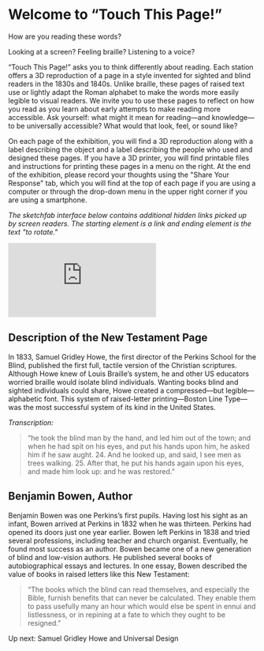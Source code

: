 # Welcome to “Touch This Page!”

How are you reading these words?

Looking at a screen? Feeling braille? Listening to a voice?

“Touch This Page!” asks you to think differently about reading. Each station offers a 3D reproduction of a page in a style invented for sighted and blind readers in the 1830s and 1840s. Unlike braille, these pages of raised text use or lightly adapt the Roman alphabet to make the words more easily legible to visual readers. We invite you to use these pages to reflect on how you read as you learn about early attempts to make reading more accessible. Ask yourself: what might it mean for reading—and knowledge—to be universally accessible? What would that look, feel, or sound like?

On each page of the exhibition, you will find a 3D reproduction along with a label describing the object and a label describing the people who used and designed these pages. If you have a 3D printer, you will find printable files and instructions for printing these pages in a menu on the right. At the end of the exhibition, please record your thoughts using the "Share Your Response" tab, which you will find at the top of each page if you are using a computer or through the drop-down menu in the upper right corner if you are using a smartphone.

*The sketchfab interface below contains additional hidden links picked up by screen readers. The starting element is a link and ending element is the text "to rotate."*

<div class="sketchfab-embed-wrapper"> <iframe title="New Testament" frameborder="0" allowfullscreen mozallowfullscreen="true" webkitallowfullscreen="true" allow="autoplay; fullscreen; xr-spatial-tracking" xr-spatial-tracking execution-while-out-of-viewport execution-while-not-rendered web-share src="https://sketchfab.com/models/bd60f45d269a41028e9069db8d5b03de/embed?camera=0"> </iframe> </div>


## Description of the New Testament Page

In 1833, Samuel Gridley Howe, the first director of the Perkins School for the Blind, published the first full, tactile version of the Christian scriptures. Although Howe knew of Louis Braille’s system, he and other US educators worried braille would isolate blind individuals. Wanting books blind and sighted individuals could share, Howe created a compressed—but legible—alphabetic font. This system of raised-letter printing—Boston Line Type—was the most successful system of its kind in the United States.

*Transcription:* 
> “he took the blind man by the hand, and led him out of the town; and when he had spit on his eyes, and put his hands upon him, he asked him if he saw aught. 24. And he looked up, and said, I see men as trees walking. 25. After that, he put his hands again upon his eyes, and made him look up: and he was restored.”

## Benjamin Bowen, Author

Benjamin Bowen was one Perkins’s first pupils. Having lost his sight as an infant, Bowen arrived at Perkins in 1832 when he was thirteen. Perkins had opened its doors just one year earlier. Bowen left Perkins in 1838 and tried several professions, including teacher and church organist. Eventually, he found most success as an author. Bowen became one of a new generation of blind and low-vision authors. He published several books of autobiographical essays and lectures. In one essay, Bowen described the value of books in raised letters like this New Testament: 

>“The books which the blind can read themselves, and especially the Bible, furnish benefits that can never be calculated. They enable them to pass usefully many an hour which would else be spent in ennui and listlessness, or in repining at a fate to which they ought to be resigned.”

Up next: Samuel Gridley Howe and Universal Design 

